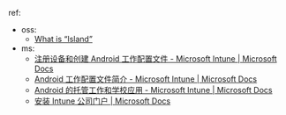 
ref:

- oss:
  - [What is “Island”](https://island.oasisfeng.com/)
- ms:
  - [注册设备和创建 Android 工作配置文件 - Microsoft Intune | Microsoft Docs](https://docs.microsoft.com/zh-cn/mem/intune/user-help/enroll-device-android-work-profile)
  - [Android 工作配置文件简介 - Microsoft Intune | Microsoft Docs](https://docs.microsoft.com/zh-cn/mem/intune/user-help/what-happens-when-you-create-a-work-profile-android)
  - [Android 的托管工作和学校应用 - Microsoft Intune | Microsoft Docs](https://docs.microsoft.com/zh-cn/mem/intune/user-help/use-managed-apps-on-your-device-android)
  - [安装 Intune 公司门户 | Microsoft Docs](https://docs.microsoft.com/zh-cn/mem/intune/user-help/install-company-portal-android-china)

